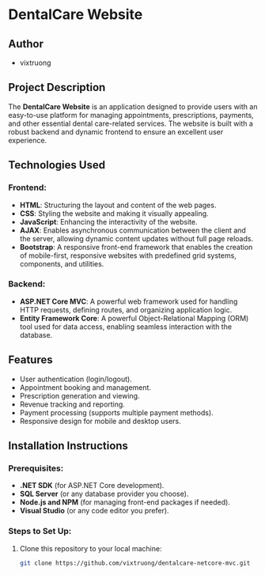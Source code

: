 # DentalCare Website

## Author
- vixtruong

## Project Description
The **DentalCare Website** is an application designed to provide users with an easy-to-use platform for managing appointments, prescriptions, payments, and other essential dental care-related services. The website is built with a robust backend and dynamic frontend to ensure an excellent user experience.

## Technologies Used

### Frontend:
- **HTML**: Structuring the layout and content of the web pages.
- **CSS**: Styling the website and making it visually appealing.
- **JavaScript**: Enhancing the interactivity of the website.
- **AJAX**: Enables asynchronous communication between the client and the server, allowing dynamic content updates without full page reloads.
- **Bootstrap**: A responsive front-end framework that enables the creation of mobile-first, responsive websites with predefined grid systems, components, and utilities.

### Backend:
- **ASP.NET Core MVC**: A powerful web framework used for handling HTTP requests, defining routes, and organizing application logic.
- **Entity Framework Core**: A powerful Object-Relational Mapping (ORM) tool used for data access, enabling seamless interaction with the database.

## Features
- User authentication (login/logout).
- Appointment booking and management.
- Prescription generation and viewing.
- Revenue tracking and reporting.
- Payment processing (supports multiple payment methods).
- Responsive design for mobile and desktop users.

## Installation Instructions

### Prerequisites:
- **.NET SDK** (for ASP.NET Core development).
- **SQL Server** (or any database provider you choose).
- **Node.js and NPM** (for managing front-end packages if needed).
- **Visual Studio** (or any code editor you prefer).

### Steps to Set Up:
1. Clone this repository to your local machine:
   ```bash
   git clone https://github.com/vixtruong/dentalcare-netcore-mvc.git
